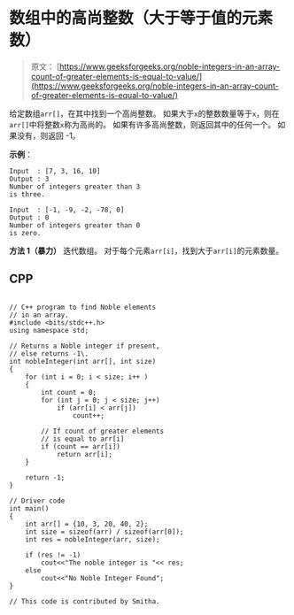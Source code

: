 # 数组中的高尚整数（大于等于值的元素数）

> 原文： [https://www.geeksforgeeks.org/noble-integers-in-an-array-count-of-greater-elements-is-equal-to-value/](https://www.geeksforgeeks.org/noble-integers-in-an-array-count-of-greater-elements-is-equal-to-value/)

给定数组`arr[]`，在其中找到一个高尚整数。 如果大于`x`的整数数量等于`x`，则在`arr[]`中将整数`x`称为高尚的。 如果有许多高尚整数，则返回其中的任何一个。 如果没有，则返回 -1。

**示例**：

```
Input  : [7, 3, 16, 10]
Output : 3  
Number of integers greater than 3
is three.

Input  : [-1, -9, -2, -78, 0]
Output : 0
Number of integers greater than 0
is zero.

```



**方法 1（暴力）**
迭代数组。 对于每个元素`arr[i]`，找到大于`arr[i]`的元素数量。

## CPP

```

// C++ program to find Noble elements 
// in an array. 
#include <bits/stdc++.h> 
using namespace std; 

// Returns a Noble integer if present, 
// else returns -1\. 
int nobleInteger(int arr[], int size) 
{ 
    for (int i = 0; i < size; i++ ) 
    { 
        int count = 0; 
        for (int j = 0; j < size; j++)  
            if (arr[i] < arr[j]) 
                count++; 

        // If count of greater elements 
        // is equal to arr[i] 
        if (count == arr[i]) 
            return arr[i]; 
    } 

    return -1; 
} 

// Driver code 
int main() 
{ 
    int arr[] = {10, 3, 20, 40, 2}; 
    int size = sizeof(arr) / sizeof(arr[0]); 
    int res = nobleInteger(arr, size); 

    if (res != -1) 
        cout<<"The noble integer is "<< res; 
    else
        cout<<"No Noble Integer Found"; 
} 

// This code is contributed by Smitha. 

```
